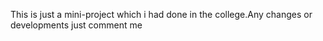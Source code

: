 This is just a mini-project which i had done in the college.Any changes or developments just comment me
